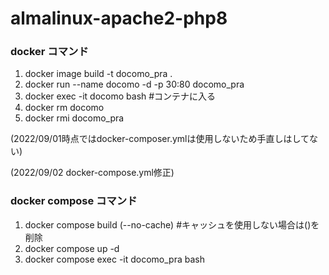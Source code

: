 # almalinux-apache2-php8

### docker コマンド
1. docker image build -t docomo_pra .
2. docker run --name docomo -d -p 30:80  docomo_pra
3. docker exec -it docomo bash #コンテナに入る
4. docker rm docomo
5. docker rmi docomo_pra

(2022/09/01時点ではdocker-composer.ymlは使用しないため手直しはしてない)

(2022/09/02 docker-compose.yml修正)
### docker compose コマンド
1. docker compose build (--no-cache) #キャッシュを使用しない場合は()を削除
2. docker compose up -d
3. docker compose exec -it docomo_pra bash
